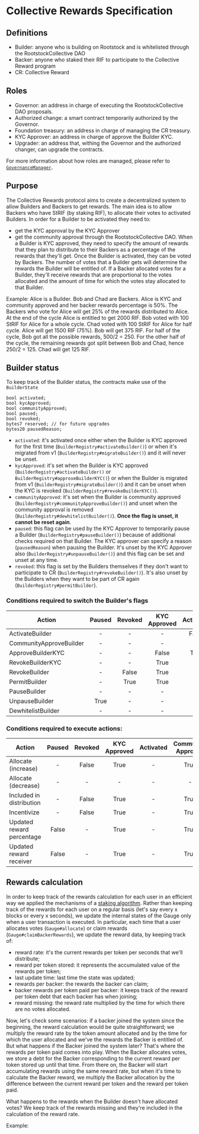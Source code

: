 # Collective Rewards Specification

## Definitions

- Builder: anyone who is building on Rootstock and is whitelisted through the RootstockCollective DAO
- Backer: anyone who staked their RIF to participate to the Collective Reward program
- CR: Collective Reward

## Roles

- Governor: an address in charge of executing the RootstockCollective DAO proposals. 
- Authorized change: a smart contract temporarily authorized by the Governor.
- Foundation treasury: an address in charge of managing the CR treasury.
- KYC Approver: an address in charge of approve the Builder KYC.
- Upgrader: an address that, withing the Governor and the authorized changer, can upgrade the contracts.

For more information about how roles are managed, please refer to [`GovernanceManager`](/src/governance/GovernanceManagerRootstockCollective.sol).

## Purpose

The Collective Rewards protocol aims to create a decentralized system to allow Builders and Backers to get rewards. The main idea is to allow Backers who have StRIF (by staking RIF), to allocate their votes to activated Builders. In order for a Builder to be activated they need to:
- get the KYC approval by the KYC Approver
- get the community approval through the RootstockCollective DAO.
When a Builder is KYC approved, they need to specify the amount of rewards that they plan to distribute to their Backers as a percentage of the rewards that they'll get.
Once the Builder is activated, they can be voted by Backers. The number of votes that a Builder gets will determine the rewards the Builder will be entitled of. If a Backer allocated votes for a Builder, they'll receive rewards that are proportional to the votes allocated and the amount of time for which the votes stay allocated to that Builder.

Example:
Alice is a Builder.
Bob and Chad are Backers.
Alice is KYC and community approved and her backer rewards percentage is 50%.
The Backers who vote for Alice will get 25% of the rewards distributed to Alice.
At the end of the cycle Alice is entitled to get 2000 RIF.
Bob voted with 100 StRIF for Alice for a whole cycle.
Chad voted with 100 StRIF for Alice for half cycle.
Alice will get 1500 RIF (75%).
Bob will get 375 RIF. For half of the cycle, Bob got all the possible rewards, 500/2 = 250. For the other half of the cycle, the remaining rewards got split between Bob and Chad, hence 250/2 = 125.
Chad will get 125 RIF.


## Builder status

To keep track of the Builder status, the contracts make use of the `BuilderState`
```solidity
bool activated;
bool kycApproved;
bool communityApproved;
bool paused;
bool revoked;
bytes7 reserved; // for future upgrades
bytes20 pausedReason;
```

- `activated`: it's activated once either when the Builder is KYC approved for the first time (`BuilderRegistry#activateBuilder()`) or when it's migrated from v1 (`BuilderRegistry#migrateBuilder()`) and it will never be unset.
- `kycApproved`: it's set when the Builder is KYC approved (`BuilderRegistry#activateBuilder()` or `BuilderRegistry#approveBuilderKYC()`) or when the Builder is migrated from v1 (`BuilderRegistry#migrateBuilder()`) and it can be unset when the KYC is revoked (`BuilderRegistry#revokeBuilderKYC()`).
- `communityApproved`: it's set when the Builder is community approved (`BuilderRegistry#communityApproveBuilder()`) and unset when the community approval is removed (`BuilderRegistry#dewhitelistBuilder()`). **Once the flag is unset, it cannot be reset again**.
- `paused`: this flag can be used by the KYC Approver to temporarily pause a Builder (`BuilderRegistry#pauseBuilder()`) because of additional checks required on that Builder. The KYC approver can specify a reason (`pausedReason`) when pausing the Builder. It's unset by the KYC Approver also (`BuilderRegistry#unpauseBuilder()`) and this flag can be set and unset at any time.
- `revoked`: this flag is set by the Builders themselves if they don't want to participate to CR (`BuilderRegistry#revokeBuilder()`). It's also unset by the Builders when they want to be part of CR again (`BuilderRegistry#permitBuilder`).

### Conditions required to switch the Builder's flags

| Action                    | Paused    | Revoked   | KYC Approved  | Activated | Community Approved    |
|---------------------------|:---------:|:---------:|:-------------:|:---------:|:---------------------:|
| ActivateBuilder           |   -       |   -       |   -           |   False   |   -                   |
| CommunityApproveBuilder   |   -       |   -       |   -           |   -       |   False               |
| ApproveBuilderKYC         |   -       |   -       |   False       |   True    |   -                   |
| RevokeBuilderKYC          |   -       |   -       |   True        |   -       |   -                   |
| RevokeBuilder             |   -       |   False   |   True        |   -       |   True                |
| PermitBuilder             |   -       |   True    |   True        |   -       |   True                |
| PauseBuilder              |   -       |   -       |   -           |   -       |   -                   |
| UnpauseBuilder            |   True    |   -       |   -           |   -       |   -                   |
| DewhitelistBuilder        |   -       |   -       |   -           |   -       |   True                |

### Conditions required to execute actions:

| Action                    | Paused    | Revoked   | KYC Approved  | Activated | Community Approved    |
|---------------------------|:---------:|:---------:|:-------------:|:---------:|:---------------------:|
| Allocate (increase)       |   -       |   False   |   True        |   -       |  True                 |
| Allocate (decrease)       |   -       |   -       |   -           |   -       |  -                    |
| Included in distribution  |   -       |   False   |   True        |   -       |  True                 |
| Incentivize               |   -       |   False   |   True        |   -       |  True                 |
| Updated reward percentage |   False   |   -       |   True        |   -       |  True                 |
| Updated reward receiver   |   False   |   -       |   True        |   -       |  True                 |


## Rewards calculation

In order to keep track of the rewards calculation for each user in an efficient way we applied the mechanisms of a [staking algorithm](https://www.rareskills.io/post/staking-algorithm). Rather than keeping track of the rewards for each user on a regular basis (let's say every x blocks or every x seconds), we update the internal states of the Gauge only when a user transaction is executed. In particular, each time that a user allocates votes (`Gauge#allocate`) or claim rewards (`Gauge#claimBackerRewards`), we update the reward data, by keeping track of:
- reward rate: it's the current rewards per token per seconds that we'll distribute;
- reward per token stored: it represents the accumulated value of the rewards per token;
- last update time: last time the state was updated;
- rewards per backer: the rewards the backer can claim;
- backer rewards per token paid per backer: it keeps track of the reward per token debt that each backer has when joining;
- reward missing: the reward rate multiplied by the time for which there are no votes allocated.

Now, let's check some scenarios: if a backer joined the system since the beginning, the reward calculation would be quite straightforward; we multiply the reward rate by the token amount allocated and by the time for which the user allocated and we've the rewards the Backer is entitled of.
But what happens if the Backer joined the system later? That's where the rewards per token paid comes into play. When the Backer allocates votes, we store a debt for the Backer corresponding to the current reward per token stored up until that time. From there on, the Backer will start accumulating rewards using the same reward rate, but when it's time to calculate the Backer reward, we multiply the Backer allocation by the difference between the current reward per token and the reward per token paid.

What happens to the rewards when the Builder doesn't have allocated votes? We keep track of the rewards missing and they're included in the calculation of the reward rate.

Example:




